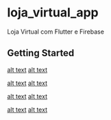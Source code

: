 # loja_virtual_app

Loja Virtual com Flutter e Firebase

## Getting Started

[alt text](https://github.com/jamil2gomes/lojaVirtual/blob/master/imagens_app/imagem1.jpeg) [alt text](https://github.com/jamil2gomes/lojaVirtual/blob/master/imagens_app/imagem2.jpeg)

[alt text](https://github.com/jamil2gomes/lojaVirtual/blob/master/imagens_app/imagem3.jpeg) [alt text](https://github.com/jamil2gomes/lojaVirtual/blob/master/imagens_app/imagem4.jpeg)

[alt text](https://github.com/jamil2gomes/lojaVirtual/blob/master/imagens_app/imagem5.jpeg) [alt text](https://github.com/jamil2gomes/lojaVirtual/blob/master/imagens_app/imagem6.jpeg)

[alt text](https://github.com/jamil2gomes/lojaVirtual/blob/master/imagens_app/imagem7.jpeg) [alt text](https://github.com/jamil2gomes/lojaVirtual/blob/master/imagens_app/imagem8.jpeg)